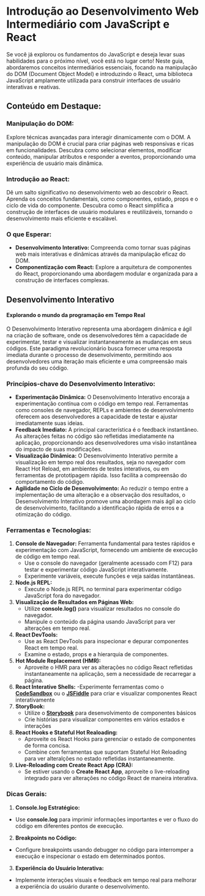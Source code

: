 # Introdução ao Desenvolvimento Web Intermediário com JavaScript e React

Se você já explorou os fundamentos do JavaScript e deseja levar suas habilidades para o próximo nível, você está no lugar certo! Neste guia, abordaremos conceitos intermediários essenciais, focando na manipulação do DOM (Document Object Model) e introduzindo o React, uma biblioteca JavaScript amplamente utilizada para construir interfaces de usuário interativas e reativas.

## Conteúdo em Destaque:

### Manipulação do DOM:

Explore técnicas avançadas para interagir dinamicamente com o DOM. A manipulação do DOM é crucial para criar páginas web responsivas e ricas em funcionalidades. Descubra como selecionar elementos, modificar conteúdo, manipular atributos e responder a eventos, proporcionando uma experiência de usuário mais dinâmica.

### Introdução ao React:

Dê um salto significativo no desenvolvimento web ao descobrir o React. Aprenda os conceitos fundamentais, como componentes, estado, props e o ciclo de vida do componente. Descubra como o React simplifica a construção de interfaces de usuário modulares e reutilizáveis, tornando o desenvolvimento mais eficiente e escalável.

### O que Esperar:


- __Desenvolvimento Interativo:__ Compreenda como tornar suas páginas web mais interativas e dinâmicas através da manipulação eficaz do DOM.
- __Componentização com React:__ Explore a arquitetura de componentes do React, proporcionando uma abordagem modular e organizada para a construção de interfaces complexas.

## Desenvolvimento Interativo 

#### Explorando o mundo da programação em Tempo Real
O Desenvolvimento Interativo representa uma abordagem dinâmica e ágil na criação de software, onde os desenvolvedores têm a capacidade de experimentar, testar e visualizar instantaneamente as mudanças em seus códigos. Este paradigma revolucionário busca fornecer uma resposta imediata durante o processo de desenvolvimento, permitindo aos desenvolvedores uma iteração mais eficiente e uma compreensão mais profunda do seu código.

### Princípios-chave do Desenvolvimento Interativo:

 - __Experimentação Dinâmica:__
O Desenvolvimento Interativo encoraja a experimentação contínua com o código em tempo real. Ferramentas como consoles de navegador, REPLs e ambientes de desenvolvimento oferecem aos desenvolvedores a capacidade de testar e ajustar imediatamente suas ideias.
- __Feedback Imediato:__
A principal característica é o feedback instantâneo. As alterações feitas no código são refletidas imediatamente na aplicação, proporcionando aos desenvolvedores uma visão instantânea do impacto de suas modificações.
- __Visualização Dinâmica:__
O Desenvolvimento Interativo permite a visualização em tempo real dos resultados, seja no navegador com React Hot Reload, em ambientes de testes interativos, ou em ferramentas de prototipagem rápida. Isso facilita a compreensão do comportamento do código.
- __Agilidade no Ciclo de Desenvolvimento:__
Ao reduzir o tempo entre a implementação de uma alteração e a observação dos resultados, o Desenvolvimento Interativo promove uma abordagem mais ágil ao ciclo de desenvolvimento, facilitando a identificação rápida de erros e a otimização do código.

### Ferramentas e Tecnologias:

1. __Console de Navegador:__
Ferramenta fundamental para testes rápidos e experimentação com JavaScript, fornecendo um ambiente de execução de código em tempo real.
     - Use o console do navegador (geralmente acessado com F12) para testar e experimentar código JavaScript interativamente.
     - Experimente variáveis, execute funções e veja saídas instantâneas.
2. __Node.js REPL:__
    - Execute o Node.js REPL no terminal para experimentar código JavaScript fora do navegador.
3. __Visualização de Resultados em Páginas Web:__
    - Utilize __console.log()__ para visualizar resultados no console do navegador.
    - Manipule o conteúdo da página usando JavaScript para ver alterações em tempo real.
4. __React DevTools:__
    - Use as React DevTools para inspecionar e depurar componentes React em tempo real.
    - Examine o estado, props e a hierarquia de componentes.
5. __Hot Module Replacement (HMR):__
    - Aproveite o HMR para ver as alterações no código React refletidas instantaneamente na aplicação, sem a necessidade de recarregar a página.
6. __React Interative Shells:__
    -Experimente ferramentas como o [__CodeSandbox__](https://codesandbox.io/) ou o [__JSFiddle__](https://jsfiddle.net/) para criar e visualizar componentes React interativamente 
7. __StoryBook:__
    - Utilize o [__Storybook__](https://storybook.js.org/) para desenvolvimento de componentes básicos 
    - Crie histórias para visualizar componentes em vários estados e interações 
8. __React Hooks e Stateful Hot Realoading:__
    - Aproveite os React Hooks para gerenciar o estado de componentes de forma concisa.
    - Combine com ferramentas que suportam Stateful Hot Reloading para ver alteralções no estado refletidas instantaneamente.
9. __Live-Reloading com Create React App (CRA):__
    - Se estiver usando o __Create React App__, aproveite o live-reloading integrado para ver alterações no código React de maneira interativa.

### Dicas Gerais:
1. __Console.log Estratégico:__

- Use __console.log__ para imprimir informações importantes e ver o fluxo do código em diferentes pontos de execução.
2. __Breakpoints no Código:__

- Configure breakpoints usando debugger no código para interromper a execução e inspecionar o estado em determinados pontos.
3. __Experiência do Usuário Interativa:__

- Implemente interações visuais e feedback em tempo real para melhorar a experiência do usuário durante o desenvolvimento.
